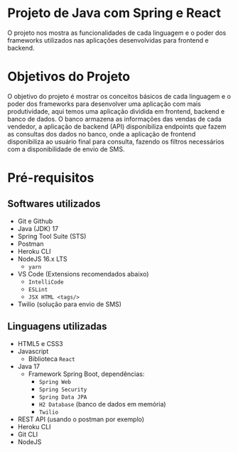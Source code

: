 # Projeto de Java com Spring e React

O projeto nos mostra as funcionalidades de cada linguagem e o poder dos frameworks utilizados nas aplicações desenvolvidas para frontend e backend.

# Objetivos do Projeto

O objetivo do projeto é mostrar os conceitos básicos de cada linguagem e o poder dos frameworks para desenvolver uma aplicação com mais produtividade, aqui temos uma aplicação dividida em frontend, backend e banco de dados. O banco armazena as informações das vendas de cada vendedor, a aplicação de backend (API) disponibiliza endpoints que fazem as consultas dos dados no banco, onde a aplicação de frontend disponibiliza ao usuário final para consulta, fazendo os filtros necessários com a disponibilidade de envio de SMS. 

# Pré-requisitos

## Softwares utilizados

- Git e Github
- Java (JDK) 17
- Spring Tool Suite (STS)
- Postman
- Heroku CLI
- NodeJS 16.x LTS
  - `yarn`
- VS Code (Extensions recomendados abaixo)
  - `IntelliCode`
  - `ESLint`
  - `JSX HTML <tags/>`
- Twilio (solução para envio de SMS)

## Linguagens utilizadas

- HTML5 e CSS3
- Javascript 
  - Biblioteca `React`
- Java 17
  - Framework Spring Boot, dependências:
    - `Spring Web`
    - `Spring Security`
    - `Spring Data JPA`
    - `H2 Database` (banco de dados em memória)
    - `Twilio`
- REST API (usando o postman por exemplo)
- Heroku CLI
- Git CLI
- NodeJS